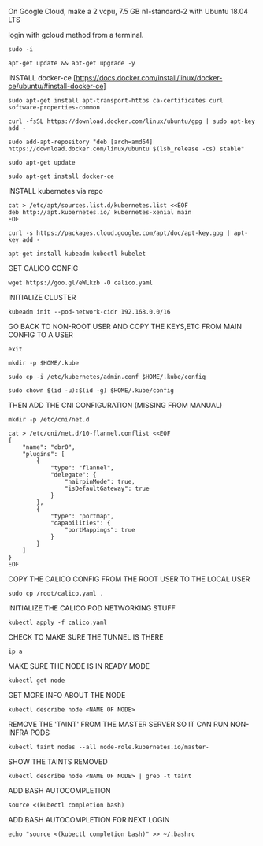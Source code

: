 On Google Cloud, make a 2 vcpu, 7.5 GB n1-standard-2 with Ubuntu 18.04 LTS

login with gcloud method from a terminal.

`sudo -i`

`apt-get update && apt-get upgrade -y`

INSTALL docker-ce [https://docs.docker.com/install/linux/docker-ce/ubuntu/#install-docker-ce]
 
`sudo apt-get install apt-transport-https ca-certificates curl software-properties-common`
    
`curl -fsSL https://download.docker.com/linux/ubuntu/gpg | sudo apt-key add -`

`sudo add-apt-repository "deb [arch=amd64] https://download.docker.com/linux/ubuntu $(lsb_release -cs) stable"`

`sudo apt-get update`

`sudo apt-get install docker-ce`

INSTALL kubernetes via repo

```
cat > /etc/apt/sources.list.d/kubernetes.list <<EOF
deb http://apt.kubernetes.io/ kubernetes-xenial main
EOF
```

`curl -s https://packages.cloud.google.com/apt/doc/apt-key.gpg | apt-key add -`

`apt-get install kubeadm kubectl kubelet`

GET CALICO CONFIG

`wget https://goo.gl/eWLkzb -O calico.yaml`

INITIALIZE CLUSTER

`kubeadm init --pod-network-cidr 192.168.0.0/16`

GO BACK TO NON-ROOT USER AND COPY THE KEYS,ETC FROM MAIN CONFIG TO A USER

`exit`

`mkdir -p $HOME/.kube`

`sudo cp -i /etc/kubernetes/admin.conf $HOME/.kube/config`

`sudo chown $(id -u):$(id -g) $HOME/.kube/config`

THEN ADD THE CNI CONFIGURATION (MISSING FROM MANUAL)

`mkdir -p /etc/cni/net.d`

```
cat > /etc/cni/net.d/10-flannel.conflist <<EOF
{
    "name": "cbr0",
    "plugins": [ 
        {
            "type": "flannel",
            "delegate": {
                "hairpinMode": true,
                "isDefaultGateway": true
            }
        },
        {
            "type": "portmap",
            "capabilities": {
                "portMappings": true
            }
        }
    ]
}
EOF
```
  
COPY THE CALICO CONFIG FROM THE ROOT USER TO THE LOCAL USER

`sudo cp /root/calico.yaml .`

INITIALIZE THE CALICO POD NETWORKING STUFF

`kubectl apply -f calico.yaml`

CHECK TO MAKE SURE THE TUNNEL IS THERE

`ip a`

MAKE SURE THE NODE IS IN READY MODE

`kubectl get node`

GET MORE INFO ABOUT THE NODE

`kubectl describe node <NAME OF NODE>`

REMOVE THE 'TAINT' FROM THE MASTER SERVER SO IT CAN RUN NON-INFRA PODS

`kubectl taint nodes --all node-role.kubernetes.io/master-`

SHOW THE TAINTS REMOVED

`kubectl describe node <NAME OF NODE> | grep -t taint`

ADD BASH AUTOCOMPLETION

`source <(kubectl completion bash)`

ADD BASH AUTOCOMPLETION FOR NEXT LOGIN

`echo "source <(kubectl completion bash)" >> ~/.bashrc`

